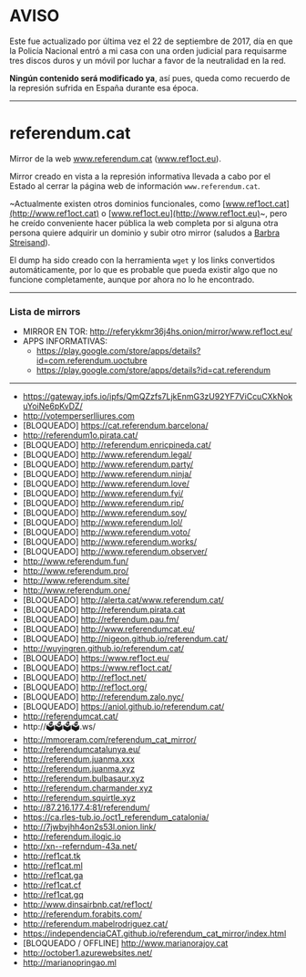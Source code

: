 # AVISO

Este fue actualizado por última vez el 22 de septiembre de 2017, día en que la Policía Nacional entró a mi casa con una orden judicial para requisarme tres discos duros y un móvil por luchar a favor de la neutralidad en la red.

**Ningún contenido será modificado ya**, así pues, queda como recuerdo de la represión sufrida en España durante esa época.

---

# referendum.cat
Mirror de la web www.referendum.cat (www.ref1oct.eu).

Mirror creado en vista a la represión informativa llevada a cabo por el Estado al cerrar la página web de información `www.referendum.cat`.

~Actualmente existen otros dominios funcionales, como [www.ref1oct.cat](http://www.ref1oct.cat) o [www.ref1oct.eu](http://www.ref1oct.eu)~, pero he creído conveniente hacer pública la web completa por si alguna otra persona quiere adquirir un dominio y subir otro mirror (saludos a [Barbra Streisand](https://es.wikipedia.org/wiki/Efecto_Streisand)).

El dump ha sido creado con la herramienta `wget` y los links convertidos automáticamente, por lo que es probable que pueda existir algo que no funcione completamente, aunque por ahora no lo he encontrado.

---

### Lista de mirrors

* MIRROR EN TOR: http://referykkmr36j4hs.onion/mirror/www.ref1oct.eu/<br>
* APPS INFORMATIVAS: 
  + https://play.google.com/store/apps/details?id=com.referendum.uoctubre
  + https://play.google.com/store/apps/details?id=cat.referendum

---

* https://gateway.ipfs.io/ipfs/QmQZzfs7LjkEnmG3zU92YF7ViCcuCXkNokuYoiNe6pKvDZ/
* http://votemperserlliures.com
* [BLOQUEADO] https://cat.referendum.barcelona/
* http://referendum1o.pirata.cat/
* [BLOQUEADO] http://referendum.enricpineda.cat/
* [BLOQUEADO] http://www.referendum.legal/
* [BLOQUEADO] http://www.referendum.party/
* [BLOQUEADO] http://www.referendum.ninja/
* [BLOQUEADO] http://www.referendum.love/
* [BLOQUEADO] http://www.referendum.fyi/
* [BLOQUEADO] http://www.referendum.rip/
* [BLOQUEADO] http://www.referendum.soy/
* [BLOQUEADO] http://www.referendum.lol/
* [BLOQUEADO] http://www.referendum.voto/
* [BLOQUEADO] http://www.referendum.works/
* [BLOQUEADO] http://www.referendum.observer/
* http://www.referendum.fun/
* http://www.referendum.pro/
* http://www.referendum.site/
* http://www.referendum.one/
* [BLOQUEADO] http://alerta.cat/www.referendum.cat/
* [BLOQUEADO] http://referendum.pirata.cat
* [BLOQUEADO] http://referendum.pau.fm/
* [BLOQUEADO] http://www.referendumcat.eu/
* [BLOQUEADO] http://nigeon.github.io/referendum.cat/
* http://wuyingren.github.io/referendum.cat/
* [BLOQUEADO] https://www.ref1oct.eu/
* [BLOQUEADO] https://www.ref1oct.cat/
* [BLOQUEADO] http://ref1oct.net/
* [BLOQUEADO] http://ref1oct.org/
* [BLOQUEADO] http://referendum.zalo.nyc/
* [BLOQUEADO] https://aniol.github.io/referendum.cat/
* http://referendumcat.cat/
* http://🗳🗳🗳🗳.ws/
* http://mmoreram.com/referendum_cat_mirror/
* http://referendumcatalunya.eu/
* http://referendum.juanma.xxx
* http://referendum.juanma.xyz
* http://referendum.bulbasaur.xyz
* http://referendum.charmander.xyz
* http://referendum.squirtle.xyz
* http://87.216.177.4:81/referendum/
* https://ca.rles-tub.io./oct1_referendum_catalonia/
* http://7jwbvjhh4on2s53l.onion.link/
* http://referendum.ilogic.io
* http://xn--referndum-43a.net/
* http://ref1cat.tk
* http://ref1cat.ml
* http://ref1cat.ga
* http://ref1cat.cf
* http://ref1cat.gq
* http://www.dinsairbnb.cat/ref1oct/
* http://referendum.forabits.com/
* http://referendum.mabelrodriguez.cat/
* https://independenciaCAT.github.io/referendum_cat_mirror/index.html
* [BLOQUEADO / OFFLINE] http://www.marianorajoy.cat
* http://october1.azurewebsites.net/
* http://marianopringao.ml
